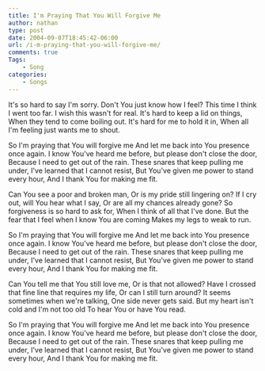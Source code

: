 ```yaml
---
title: I'm Praying That You Will Forgive Me
author: nathan
type: post
date: 2004-09-07T18:45:42-06:00
url: /i-m-praying-that-you-will-forgive-me/
comments: true
Tags:
    - Song
categories:
    - Songs
---
```

It's so hard to say I'm sorry.
Don't You just know how I feel?
This time I think I went too far.
I wish this wasn't for real.
It's hard to keep a lid on things,
When they tend to come boiling out.
It's hard for me to hold it in,
When all I'm feeling just wants me to shout.

So I'm praying that You will forgive me
And let me back into You presence once again.
I know You've heard me before, but please don't close the door,
Because I need to get out of the rain.
These snares that keep pulling me under,
I've learned that I cannot resist,
But You've given me power to stand every hour,
And I thank You for making me fit.

Can You see a poor and broken man,
Or is my pride still lingering on?
If I cry out, will You hear what I say,
Or are all my chances already gone?
So forgiveness is so hard to ask for,
When I think of all that I've done.
But the fear that I feel when I know You are coming
Makes my legs to weak to run.

So I'm praying that You will forgive me
And let me back into You presence once again.
I know You've heard me before, but please don't close the door,
Because I need to get out of the rain.
These snares that keep pulling me under,
I've learned that I cannot resist,
But You've given me power to stand every hour,
And I thank You for making me fit.

Can You tell me that You still love me,
Or is that not allowed?
Have I crossed that fine line that requires my life,
Or can I still turn around?
It seems sometimes when we're talking,
One side never gets said.
But my heart isn't cold and I'm not too old
To hear You or have You read.

So I'm praying that You will forgive me
And let me back into You presence once again.
I know You've heard me before, but please don't close the door,
Because I need to get out of the rain.
These snares that keep pulling me under,
I've learned that I cannot resist,
But You've given me power to stand every hour,
And I thank You for making me fit.
